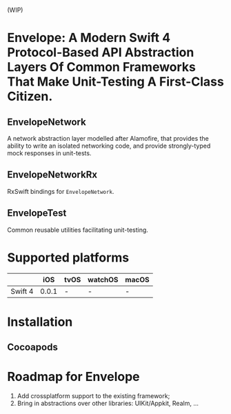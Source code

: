 (WIP)

# Envelope: A Modern Swift 4 Protocol-Based API Abstraction Layers Of Common Frameworks That Make Unit-Testing A First-Class Citizen.

## EnvelopeNetwork

A network abstraction layer modelled after Alamofire, that provides the ability to write an isolated networking code, and provide strongly-typed mock responses in unit-tests.

## EnvelopeNetworkRx

RxSwift bindings for `EnvelopeNetwork`.

## EnvelopeTest

Common reusable utilities facilitating unit-testing.

# Supported platforms

|         | iOS   | tvOS  | watchOS | macOS |
|---------|-------|-------|---------|-------|
| Swift 4 | 0.0.1 | -     |   -     | -     |


# Installation

## Cocoapods



# Roadmap for Envelope

1) Add crossplatform support to the existing framework;
2) Bring in abstractions over other libraries: UIKit/Appkit, Realm, ...
